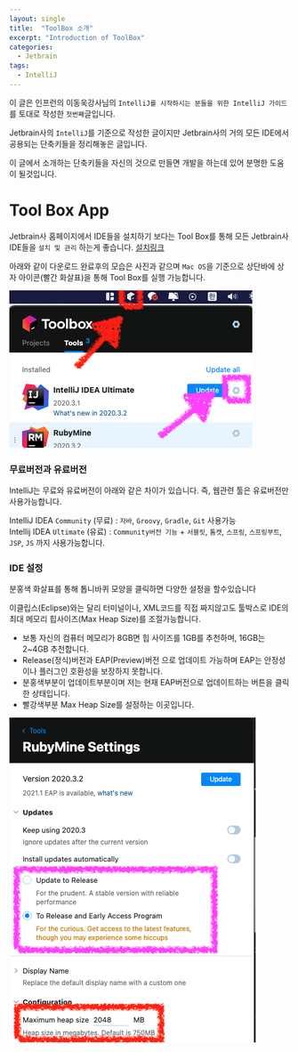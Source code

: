 ```yaml
---
layout: single
title:  "ToolBox 소개"
excerpt: "Introduction of ToolBox"
categories:
  - Jetbrain 
tags:
  - IntelliJ
---
```


이 글은 인프런의 이동욱강사님의 `IntelliJ를 시작하시는 분들을 위한 IntelliJ 가이드`를 토대로 작성한 `첫번째`글입니다.  

Jetbrain사의 `IntelliJ`를 기준으로 작성한 글이지만 Jetbrain사의 거의 모든 IDE에서 공용되는 단축키들을 정리해놓은 글입니다.  

이 글에서 소개하는 단축키들을 자신의 것으로 만들면 개발을 하는데 있어 분명한 도움이 될것입니다.

# Tool Box App

Jetbrain사 홈페이지에서 IDE들을 설치하기 보다는 Tool Box를 통해 모든 Jetbrain사 IDE들을 `설치 및 관리` 하는게 좋습니다. [설치링크](https://www.jetbrains.com/ko-kr/toolbox-app/)

아래와 같이 다운로드 완료후의 모습은 사진과 같으며 `Mac OS`을 기준으로 상단바에 상자 아이콘(빨간 화살표)을 통해 Tool Box를 실행 가능합니다.

![ToolBox](../assets/images/Intellij/Toolbox.png)

### 무료버전과 유료버전
IntelliJ는 무료와 유료버전이 아래와 같은 차이가 있습니다. 즉, 웹관련 툴은 유료버전만 사용가능합니다.

IntelliJ IDEA `Community` (무료) : `자바`, `Groovy`, `Gradle`, `Git` 사용가능  
Intellij IDEA `Ultimate` (유료) : `Community버전 기능` + `서블릿`, `톰캣`, `스프링`, `스프링부트`, `JSP`, `JS` 까지 사용가능합니다.  

### IDE 설정
분홍색 화살표를 통해 톱니바퀴 모양을 클릭하면 다양한 설정을 할수있습니다 

이클립스(Eclipse)와는 달리 터미널이나, XML코드를 직접 짜지않고도 툴박스로 IDE의 최대 메모리 힙사이즈(Max Heap Size)를 조절가능합니다. 
   - 보통 자신의 컴퓨터 메모리가 8GB면 힙 사이즈를 1GB를 추천하며, 16GB는 2~4GB 추천합니다.
   - Release(정식)버전과 EAP(Preview)버전 으로 업데이트 가능하며 EAP는 안정성이나 플러그인 호환성을 보장하지 못합니다.
   - 분홍색부분이 업데이트부분이며 저는 현재 EAP버전으로 업데이트하는 버튼을 클릭한 상태입니다.
   - 빨강색부분 Max Heap Size를 설정하는 이곳입니다.

![ToolBoxSetting](../assets/images/Intellij/ToolboxSetting.png)